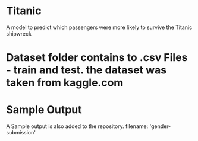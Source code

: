 # Titanic
 A model to predict which passengers were more likely to survive the Titanic shipwreck

# Dataset folder contains to .csv Files - train and test. the dataset was taken from kaggle.com

# Sample Output
   A Sample output is also added to the repository. filename: 'gender-submission'